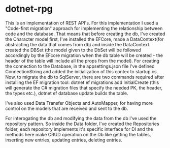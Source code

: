 # dotnet-rpg
 
This is an implementation of REST API's.
For this implementation I used a "Code-first migration" approach for implementing the relationship between code and the database. That means that before creating the db, I've created the Character model first, I've installed the EFCore, made a DataContext(for abstracting the data that comes from db) and inside the DataContext created the DBSet (the model given to the DbSet will be followed accordingly by the EFcore migration when the db table will be created - the header of the table will include all the props from the model).
For creating the connection to the Database, in the appsettings.json file I've defined ConnectionString and added the initialization of this contex to startup.cs.
Now, to migrate the db to SqlServer, there are two commands required after installing the EF migration tool: dotnet ef migrations add InitialCreate (this will generate the C# migration files that specify the needed PK, the header, the types etc.), dotnet ef database update builds the table.

I've also used Data Transfer Objects and AutoMapper, for having more control on the models that are received and sent to the db.

For interogating the db and modifying the data from the db I've used the repository pattern. So inside the Data folder, I've created the Repositories folder, each repository implements it's specific interface for DI and the methods here make CRUD operation on the Db like getting the tables, inserting new entries, updating entries, deleting entries.
